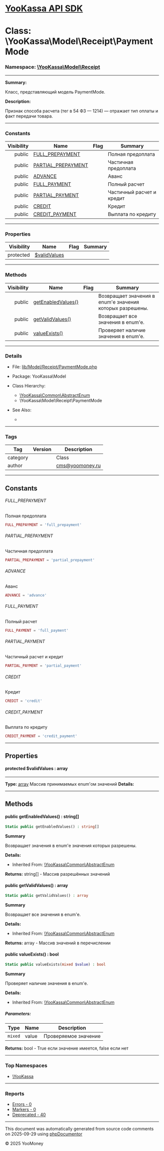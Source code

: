 # [YooKassa API SDK](../home.md)

# Class: \YooKassa\Model\Receipt\PaymentMode
### Namespace: [\YooKassa\Model\Receipt](../namespaces/yookassa-model-receipt.md)
---
**Summary:**

Класс, представляющий модель PaymentMode.

**Description:**

Признак способа расчета (тег в 54 ФЗ — 1214) — отражает тип оплаты и факт передачи товара.

---
### Constants
| Visibility | Name | Flag | Summary |
| ----------:| ---- | ---- | ------- |
| public | [FULL_PREPAYMENT](../classes/YooKassa-Model-Receipt-PaymentMode.md#constant_FULL_PREPAYMENT) |  | Полная предоплата |
| public | [PARTIAL_PREPAYMENT](../classes/YooKassa-Model-Receipt-PaymentMode.md#constant_PARTIAL_PREPAYMENT) |  | Частичная предоплата |
| public | [ADVANCE](../classes/YooKassa-Model-Receipt-PaymentMode.md#constant_ADVANCE) |  | Аванс |
| public | [FULL_PAYMENT](../classes/YooKassa-Model-Receipt-PaymentMode.md#constant_FULL_PAYMENT) |  | Полный расчет |
| public | [PARTIAL_PAYMENT](../classes/YooKassa-Model-Receipt-PaymentMode.md#constant_PARTIAL_PAYMENT) |  | Частичный расчет и кредит |
| public | [CREDIT](../classes/YooKassa-Model-Receipt-PaymentMode.md#constant_CREDIT) |  | Кредит |
| public | [CREDIT_PAYMENT](../classes/YooKassa-Model-Receipt-PaymentMode.md#constant_CREDIT_PAYMENT) |  | Выплата по кредиту |

---
### Properties
| Visibility | Name | Flag | Summary |
| ----------:| ---- | ---- | ------- |
| protected | [$validValues](../classes/YooKassa-Model-Receipt-PaymentMode.md#property_validValues) |  |  |

---
### Methods
| Visibility | Name | Flag | Summary |
| ----------:| ---- | ---- | ------- |
| public | [getEnabledValues()](../classes/YooKassa-Common-AbstractEnum.md#method_getEnabledValues) |  | Возвращает значения в enum'е значения которых разрешены. |
| public | [getValidValues()](../classes/YooKassa-Common-AbstractEnum.md#method_getValidValues) |  | Возвращает все значения в enum'e. |
| public | [valueExists()](../classes/YooKassa-Common-AbstractEnum.md#method_valueExists) |  | Проверяет наличие значения в enum'e. |

---
### Details
* File: [lib/Model/Receipt/PaymentMode.php](../../lib/Model/Receipt/PaymentMode.php)
* Package: YooKassa\Model
* Class Hierarchy: 
  * [\YooKassa\Common\AbstractEnum](../classes/YooKassa-Common-AbstractEnum.md)
  * \YooKassa\Model\Receipt\PaymentMode

* See Also:
  * [](https://yookassa.ru/developers/api)

---
### Tags
| Tag | Version | Description |
| --- | ------- | ----------- |
| category |  | Class |
| author |  | cms@yoomoney.ru |

---
## Constants
<a name="constant_FULL_PREPAYMENT" class="anchor"></a>
###### FULL_PREPAYMENT
Полная предоплата

```php
FULL_PREPAYMENT = 'full_prepayment'
```


<a name="constant_PARTIAL_PREPAYMENT" class="anchor"></a>
###### PARTIAL_PREPAYMENT
Частичная предоплата

```php
PARTIAL_PREPAYMENT = 'partial_prepayment'
```


<a name="constant_ADVANCE" class="anchor"></a>
###### ADVANCE
Аванс

```php
ADVANCE = 'advance'
```


<a name="constant_FULL_PAYMENT" class="anchor"></a>
###### FULL_PAYMENT
Полный расчет

```php
FULL_PAYMENT = 'full_payment'
```


<a name="constant_PARTIAL_PAYMENT" class="anchor"></a>
###### PARTIAL_PAYMENT
Частичный расчет и кредит

```php
PARTIAL_PAYMENT = 'partial_payment'
```


<a name="constant_CREDIT" class="anchor"></a>
###### CREDIT
Кредит

```php
CREDIT = 'credit'
```


<a name="constant_CREDIT_PAYMENT" class="anchor"></a>
###### CREDIT_PAYMENT
Выплата по кредиту

```php
CREDIT_PAYMENT = 'credit_payment'
```



---
## Properties
<a name="property_validValues"></a>
#### protected $validValues : array
---
**Type:** <a href="../array"><abbr title="array">array</abbr></a>
Массив принимаемых enum&#039;ом значений
**Details:**



---
## Methods
<a name="method_getEnabledValues" class="anchor"></a>
#### public getEnabledValues() : string[]

```php
Static public getEnabledValues() : string[]
```

**Summary**

Возвращает значения в enum'е значения которых разрешены.

**Details:**
* Inherited From: [\YooKassa\Common\AbstractEnum](../classes/YooKassa-Common-AbstractEnum.md)

**Returns:** string[] - Массив разрешённых значений


<a name="method_getValidValues" class="anchor"></a>
#### public getValidValues() : array

```php
Static public getValidValues() : array
```

**Summary**

Возвращает все значения в enum'e.

**Details:**
* Inherited From: [\YooKassa\Common\AbstractEnum](../classes/YooKassa-Common-AbstractEnum.md)

**Returns:** array - Массив значений в перечислении


<a name="method_valueExists" class="anchor"></a>
#### public valueExists() : bool

```php
Static public valueExists(mixed $value) : bool
```

**Summary**

Проверяет наличие значения в enum'e.

**Details:**
* Inherited From: [\YooKassa\Common\AbstractEnum](../classes/YooKassa-Common-AbstractEnum.md)

##### Parameters:
| Type | Name | Description |
| ---- | ---- | ----------- |
| <code lang="php">mixed</code> | value  | Проверяемое значение |

**Returns:** bool - True если значение имеется, false если нет



---

### Top Namespaces

* [\YooKassa](../namespaces/yookassa.md)

---

### Reports
* [Errors - 0](../reports/errors.md)
* [Markers - 0](../reports/markers.md)
* [Deprecated - 40](../reports/deprecated.md)

---

This document was automatically generated from source code comments on 2025-09-29 using [phpDocumentor](http://www.phpdoc.org/)

&copy; 2025 YooMoney